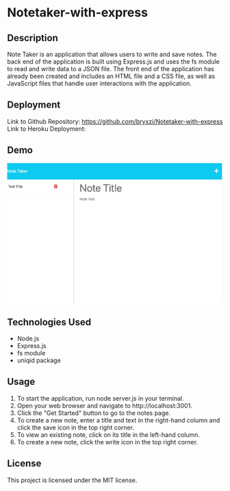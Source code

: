# Notetaker-with-express

## Description
Note Taker is an application that allows users to write and save notes. The back end of the application is built using Express.js and uses the fs module to read and write data to a JSON file. The front end of the application has already been created and includes an HTML file and a CSS file, as well as JavaScript files that handle user interactions with the application.


## Deployment
Link to Github Repository: https://github.com/bryxzi/Notetaker-with-express
Link to Heroku Deployment:

## Demo
![notetaking dashboard](./Assets/images/dashboard.png)

## Technologies Used
* Node.js
* Express.js
* fs module
* uniqid package

## Usage
1. To start the application, run node server.js in your terminal.
2. Open your web browser and navigate to http://localhost:3001.
3. Click the "Get Started" button to go to the notes page.
4. To create a new note, enter a title and text in the right-hand column and click the save icon in the top right corner.
5. To view an existing note, click on its title in the left-hand column.
6. To create a new note, click the write icon in the top right corner.

## License
This project is licensed under the MIT license.